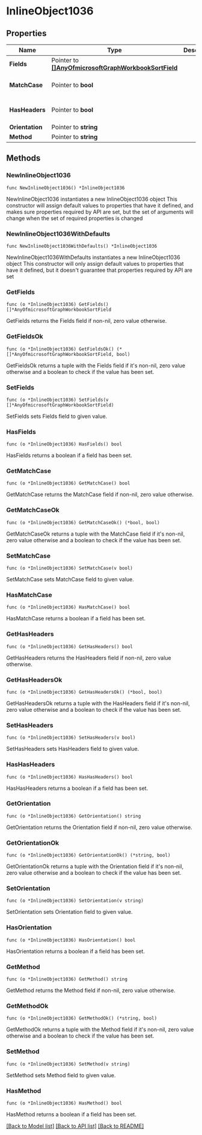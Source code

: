 # InlineObject1036

## Properties

Name | Type | Description | Notes
------------ | ------------- | ------------- | -------------
**Fields** | Pointer to [**[]AnyOfmicrosoftGraphWorkbookSortField**](AnyOfmicrosoftGraphWorkbookSortField.md) |  | [optional] 
**MatchCase** | Pointer to **bool** |  | [optional] [default to false]
**HasHeaders** | Pointer to **bool** |  | [optional] [default to false]
**Orientation** | Pointer to **string** |  | [optional] 
**Method** | Pointer to **string** |  | [optional] 

## Methods

### NewInlineObject1036

`func NewInlineObject1036() *InlineObject1036`

NewInlineObject1036 instantiates a new InlineObject1036 object
This constructor will assign default values to properties that have it defined,
and makes sure properties required by API are set, but the set of arguments
will change when the set of required properties is changed

### NewInlineObject1036WithDefaults

`func NewInlineObject1036WithDefaults() *InlineObject1036`

NewInlineObject1036WithDefaults instantiates a new InlineObject1036 object
This constructor will only assign default values to properties that have it defined,
but it doesn't guarantee that properties required by API are set

### GetFields

`func (o *InlineObject1036) GetFields() []*AnyOfmicrosoftGraphWorkbookSortField`

GetFields returns the Fields field if non-nil, zero value otherwise.

### GetFieldsOk

`func (o *InlineObject1036) GetFieldsOk() (*[]*AnyOfmicrosoftGraphWorkbookSortField, bool)`

GetFieldsOk returns a tuple with the Fields field if it's non-nil, zero value otherwise
and a boolean to check if the value has been set.

### SetFields

`func (o *InlineObject1036) SetFields(v []*AnyOfmicrosoftGraphWorkbookSortField)`

SetFields sets Fields field to given value.

### HasFields

`func (o *InlineObject1036) HasFields() bool`

HasFields returns a boolean if a field has been set.

### GetMatchCase

`func (o *InlineObject1036) GetMatchCase() bool`

GetMatchCase returns the MatchCase field if non-nil, zero value otherwise.

### GetMatchCaseOk

`func (o *InlineObject1036) GetMatchCaseOk() (*bool, bool)`

GetMatchCaseOk returns a tuple with the MatchCase field if it's non-nil, zero value otherwise
and a boolean to check if the value has been set.

### SetMatchCase

`func (o *InlineObject1036) SetMatchCase(v bool)`

SetMatchCase sets MatchCase field to given value.

### HasMatchCase

`func (o *InlineObject1036) HasMatchCase() bool`

HasMatchCase returns a boolean if a field has been set.

### GetHasHeaders

`func (o *InlineObject1036) GetHasHeaders() bool`

GetHasHeaders returns the HasHeaders field if non-nil, zero value otherwise.

### GetHasHeadersOk

`func (o *InlineObject1036) GetHasHeadersOk() (*bool, bool)`

GetHasHeadersOk returns a tuple with the HasHeaders field if it's non-nil, zero value otherwise
and a boolean to check if the value has been set.

### SetHasHeaders

`func (o *InlineObject1036) SetHasHeaders(v bool)`

SetHasHeaders sets HasHeaders field to given value.

### HasHasHeaders

`func (o *InlineObject1036) HasHasHeaders() bool`

HasHasHeaders returns a boolean if a field has been set.

### GetOrientation

`func (o *InlineObject1036) GetOrientation() string`

GetOrientation returns the Orientation field if non-nil, zero value otherwise.

### GetOrientationOk

`func (o *InlineObject1036) GetOrientationOk() (*string, bool)`

GetOrientationOk returns a tuple with the Orientation field if it's non-nil, zero value otherwise
and a boolean to check if the value has been set.

### SetOrientation

`func (o *InlineObject1036) SetOrientation(v string)`

SetOrientation sets Orientation field to given value.

### HasOrientation

`func (o *InlineObject1036) HasOrientation() bool`

HasOrientation returns a boolean if a field has been set.

### GetMethod

`func (o *InlineObject1036) GetMethod() string`

GetMethod returns the Method field if non-nil, zero value otherwise.

### GetMethodOk

`func (o *InlineObject1036) GetMethodOk() (*string, bool)`

GetMethodOk returns a tuple with the Method field if it's non-nil, zero value otherwise
and a boolean to check if the value has been set.

### SetMethod

`func (o *InlineObject1036) SetMethod(v string)`

SetMethod sets Method field to given value.

### HasMethod

`func (o *InlineObject1036) HasMethod() bool`

HasMethod returns a boolean if a field has been set.


[[Back to Model list]](../README.md#documentation-for-models) [[Back to API list]](../README.md#documentation-for-api-endpoints) [[Back to README]](../README.md)



